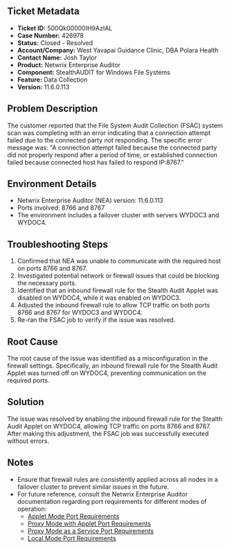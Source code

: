 ## Ticket Metadata
- **Ticket ID:** 500Qk00000IH9AzIAL
- **Case Number:** 426978
- **Status:** Closed - Resolved
- **Account/Company:** West Yavapai Guidance Clinic, DBA Polara Health
- **Contact Name:** Josh Taylor
- **Product:** Netwrix Enterprise Auditor
- **Component:** StealthAUDIT for Windows File Systems
- **Feature:** Data Collection
- **Version:** 11.6.0.113

## Problem Description
The customer reported that the File System Audit Collection (FSAC) system scan was completing with an error indicating that a connection attempt failed due to the connected party not responding. The specific error message was: "A connection attempt failed because the connected party did not properly respond after a period of time, or established connection failed because connected host has failed to respond IP:8767."

## Environment Details
- Netwrix Enterprise Auditor (NEA) version: 11.6.0.113
- Ports involved: 8766 and 8767
- The environment includes a failover cluster with servers WYDOC3 and WYDOC4.

## Troubleshooting Steps
1. Confirmed that NEA was unable to communicate with the required host on ports 8766 and 8767.
2. Investigated potential network or firewall issues that could be blocking the necessary ports.
3. Identified that an inbound firewall rule for the Stealth Audit Applet was disabled on WYDOC4, while it was enabled on WYDOC3.
4. Adjusted the inbound firewall rule to allow TCP traffic on both ports 8766 and 8767 for WYDOC3 and WYDOC4.
5. Re-ran the FSAC job to verify if the issue was resolved.

## Root Cause
The root cause of the issue was identified as a misconfiguration in the firewall settings. Specifically, an inbound firewall rule for the Stealth Audit Applet was turned off on WYDOC4, preventing communication on the required ports.

## Solution
The issue was resolved by enabling the inbound firewall rule for the Stealth Audit Applet on WYDOC4, allowing TCP traffic on ports 8766 and 8767. After making this adjustment, the FSAC job was successfully executed without errors.

## Notes
- Ensure that firewall rules are consistently applied across all nodes in a failover cluster to prevent similar issues in the future.
- For future reference, consult the Netwrix Enterprise Auditor documentation regarding port requirements for different modes of operation:
  - [Applet Mode Port Requirements](https://helpcenter.netwrix.com/bundle/EnterpriseAuditor_11.6/page/Content/EnterpriseAuditor/Requirements/Solutions/FileSystem/AppletModePorts.htm)
  - [Proxy Mode with Applet Port Requirements](https://helpcenter.netwrix.com/bundle/EnterpriseAuditor_11.6/page/Content/EnterpriseAuditor/Requirements/Solutions/FileSystem/ProxyModeAppletPorts.htm)
  - [Proxy Mode as a Service Port Requirements](https://helpcenter.netwrix.com/bundle/EnterpriseAuditor_11.6/page/Content/EnterpriseAuditor/Requirements/Solutions/FileSystem/ProxyModeServicePorts.htm)
  - [Local Mode Port Requirements](https://helpcenter.netwrix.com/bundle/EnterpriseAuditor_11.6/page/Content/EnterpriseAuditor/Requirements/Solutions/FileSystem/LocalModePorts.htm)